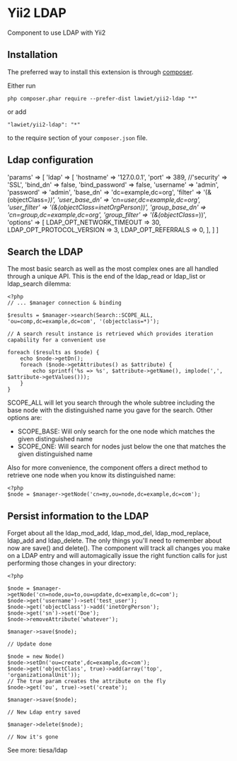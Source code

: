 Yii2 LDAP
==================
Component to use LDAP with Yii2


Installation
------------

The preferred way to install this extension is through [composer](http://getcomposer.org/download/).

Either run

```
php composer.phar require --prefer-dist lawiet/yii2-ldap "*"
```

or add

```
"lawiet/yii2-ldap": "*"
```

to the require section of your `composer.json` file.


Ldap configuration
--------------------
'params' => [
  'ldap' => [
    'hostname' => '127.0.0.1',
		'port' => 389,
		//'security' => 'SSL',
		'bind_dn' => false,
		'bind_password' => false,
		'username' => 'admin',
		'password' => 'admin',
		'base_dn' => 'dc=example,dc=org',
		'filter'  => '(&(objectClass=*))',
		'user_base_dn' => 'cn=user,dc=example,dc=org',
		'user_filter' => '(&(objectClass=inetOrgPerson))',
		'group_base_dn' => 'cn=group,dc=example,dc=org',
		'group_filter' => '(&(objectClass=*))',
		'options' => [
			LDAP_OPT_NETWORK_TIMEOUT => 30,
			LDAP_OPT_PROTOCOL_VERSION => 3,
			LDAP_OPT_REFERRALS => 0,
		],
  ]
]



Search the LDAP
---------------

The most basic search as well as the most complex ones are all handled through a unique API. This is the end of the
ldap_read or ldap_list or ldap_search dilemma:

    <?php
    // ... $manager connection & binding

    $results = $manager->search(Search::SCOPE_ALL, 'ou=comp,dc=example,dc=com', '(objectclass=*)');

    // A search result instance is retrieved which provides iteration capability for a convenient use

    foreach ($results as $node) {
        echo $node->getDn();
        foreach ($node->getAttributes() as $attribute) {
            echo sprintf('%s => %s', $attribute->getName(), implode(',', $attribute->getValues()));
        }
    }

SCOPE_ALL will let you search through the whole subtree including the base node with the distinguished name
you gave for the search. Other options are:
- SCOPE_BASE: Will only search for the one node which matches the given distinguished name
- SCOPE_ONE: Will search for nodes just below the one that matches the given distinguished name

Also for more convenience, the component offers a direct method to retrieve one node when you know its
distinguished name:

    <?php
    $node = $manager->getNode('cn=my,ou=node,dc=example,dc=com');

Persist information to the LDAP
-------------------------------

Forget about all the ldap_mod_add, ldap_mod_del, ldap_mod_replace, ldap_add and ldap_delete. The only things you'll
need to remember about now are save() and delete(). The component will track all changes you make on a LDAP entry
and will automagically issue the right function calls for just performing those changes in your directory:

    <?php

    $node = $manager->getNode('cn=node,ou=to,ou=update,dc=example,dc=com');
    $node->get('username')->set('test_user');
    $node->get('objectClass')->add('inetOrgPerson');
    $node->get('sn')->set('Doe');
    $node->removeAttribute('whatever');

    $manager->save($node);

    // Update done

    $node = new Node()
    $node->setDn('ou=create',dc=example,dc=com');
    $node->get('objectClass', true)->add(array('top', 'organizationalUnit'));
    // The true param creates the attribute on the fly
    $node->get('ou', true)->set('create');

    $manager->save($node);

    // New Ldap entry saved

    $manager->delete($node);

    // Now it's gone


See more: tiesa/ldap
